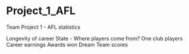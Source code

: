 # Project_1_AFL
Team Project 1 - AFL statistics

Longevity of career
State - Where players come from?
One club players
Career earnings
Awards won
Dream Team scores
